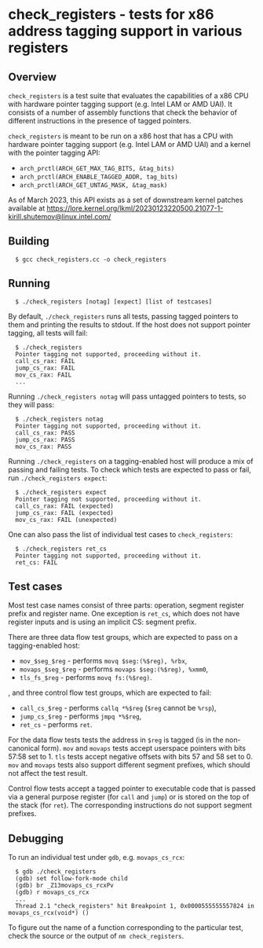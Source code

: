 # check_registers - tests for x86 address tagging support in various registers

## Overview

`check_registers` is a test suite that evaluates the capabilities of a x86 CPU
with hardware pointer tagging support (e.g. Intel LAM or AMD UAI). It consists
of a number of assembly functions that check the behavior of different
instructions in the presence of tagged pointers.

`check_registers` is meant to be run on a x86 host that has a CPU with hardware
pointer tagging support (e.g. Intel LAM or AMD UAI) and a kernel with the
pointer tagging API:
 - `arch_prctl(ARCH_GET_MAX_TAG_BITS, &tag_bits)`
 - `arch_prctl(ARCH_ENABLE_TAGGED_ADDR, tag_bits)`
 - `arch_prctl(ARCH_GET_UNTAG_MASK, &tag_mask)`

As of March 2023, this API exists as a set of downstream kernel patches
available at
https://lore.kernel.org/lkml/20230123220500.21077-1-kirill.shutemov@linux.intel.com/

## Building

```
  $ gcc check_registers.cc -o check_registers
```

## Running

```
  $ ./check_registers [notag] [expect] [list of testcases]
```

By default, `./check_registers` runs all tests, passing tagged pointers to them
and printing the results to stdout. If the host does not support pointer
tagging, all tests will fail:

```
  $ ./check_registers 
  Pointer tagging not supported, proceeding without it.
  call_cs_rax: FAIL
  jump_cs_rax: FAIL
  mov_cs_rax: FAIL
  ...
```

Running `./check_registers notag` will pass untagged pointers to tests, so they
will pass:

```
  $ ./check_registers notag
  Pointer tagging not supported, proceeding without it.
  call_cs_rax: PASS
  jump_cs_rax: PASS
  mov_cs_rax: PASS
```

Running `./check_registers` on a tagging-enabled host will produce a mix of
passing and failing tests. To check which tests are expected to pass or fail,
run `./check_registers expect`:

```
  $ ./check_registers expect
  Pointer tagging not supported, proceeding without it.
  call_cs_rax: FAIL (expected)
  jump_cs_rax: FAIL (expected)
  mov_cs_rax: FAIL (unexpected)
```

One can also pass the list of individual test cases to `check_registers`:

```
  $ ./check_registers ret_cs
  Pointer tagging not supported, proceeding without it.
  ret_cs: FAIL
```

## Test cases

Most test case names consist of three parts: operation, segment register prefix
and register name. One exception is `ret_cs`, which does not have register
inputs and is using an implicit CS: segment prefix.

There are three data flow test groups, which are expected to pass on a
tagging-enabled host:
 - `mov_$seg_$reg` - performs `movq $seg:(%$reg), %rbx`,
 - `movaps_$seg_$reg` - performs `movaps $seg:(%$reg), %xmm0`,
 - `tls_fs_$reg` -   performs `movq fs:(%$reg)`.

, and three control flow test groups, which are expected to fail:
 - `call_cs_$reg` - performs `callq *%$reg` (`$reg` cannot be `%rsp`),
 - `jump_cs_$reg` - performs `jmpq *%$reg`,
 - `ret_cs`       - performs `ret`.

For the data flow tests tests the address in `$reg` is tagged (is in the
non-canonical form). `mov` and `movaps` tests accept userspace pointers
with bits 57:58 set to 1. `tls` tests accept negative offsets with bits
57 and 58 set to 0. `mov` and `movaps` tests also support different segment
prefixes, which should not affect the test result.

Control flow tests accept a tagged pointer to executable code that is passed via
a general purpose register (for `call` and `jump`) or is stored on the top of
the stack (for `ret`). The corresponding instructions do not support segment
prefixes.

## Debugging

To run an individual test under `gdb`, e.g. `movaps_cs_rcx`:

```
  $ gdb ./check_registers
  (gdb) set follow-fork-mode child
  (gdb) br _Z13movaps_cs_rcxPv
  (gdb) r movaps_cs_rcx
  ...
  Thread 2.1 "check_registers" hit Breakpoint 1, 0x0000555555557824 in movaps_cs_rcx(void*) ()
```

To figure out the name of a function corresponding to the particular test, check
the source or the output of `nm check_registers`.
